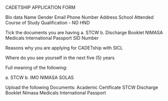 CADETSHIP APPLICATION FORM

BIo data
Name
Gender
Email
Phone Number
Address
School Attended
Course of Study
Qualification - ND HND

Tick the documents you are having
a. STCW
b. Discharge Booklet
NIMASA Medicals
International Passport
SID Number

Reasons why you are applying for CADETship with SICL

Where do you see yourself in the next five (5) years

Full meaning of the following:

a. STCW
b. IMO
NIMASA
SOLAS

Upload the following Documents:
Academic Certificate
STCW
Discharge Booklet
Nimasa Medicals
International Passport
